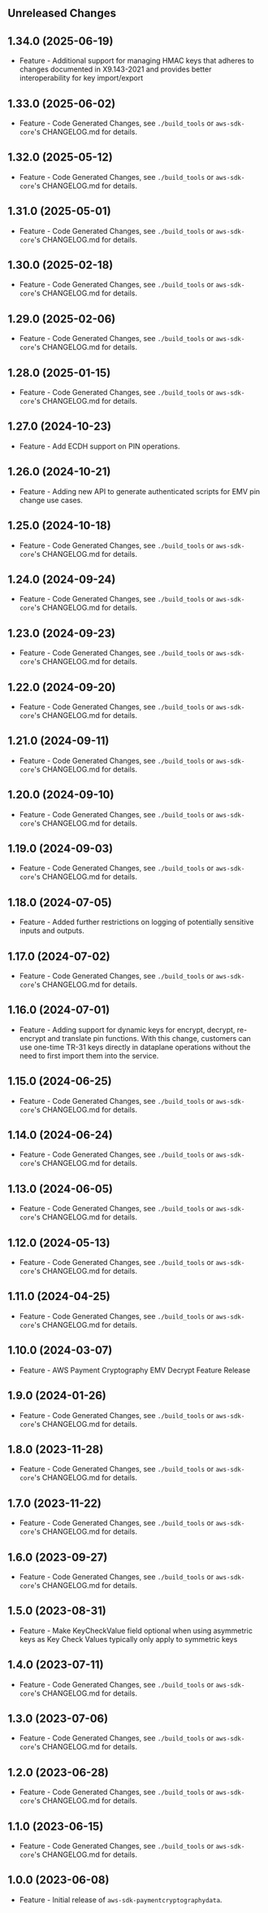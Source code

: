 Unreleased Changes
------------------

1.34.0 (2025-06-19)
------------------

* Feature - Additional support for managing HMAC keys that adheres to changes documented in X9.143-2021 and provides better interoperability for key import/export

1.33.0 (2025-06-02)
------------------

* Feature - Code Generated Changes, see `./build_tools` or `aws-sdk-core`'s CHANGELOG.md for details.

1.32.0 (2025-05-12)
------------------

* Feature - Code Generated Changes, see `./build_tools` or `aws-sdk-core`'s CHANGELOG.md for details.

1.31.0 (2025-05-01)
------------------

* Feature - Code Generated Changes, see `./build_tools` or `aws-sdk-core`'s CHANGELOG.md for details.

1.30.0 (2025-02-18)
------------------

* Feature - Code Generated Changes, see `./build_tools` or `aws-sdk-core`'s CHANGELOG.md for details.

1.29.0 (2025-02-06)
------------------

* Feature - Code Generated Changes, see `./build_tools` or `aws-sdk-core`'s CHANGELOG.md for details.

1.28.0 (2025-01-15)
------------------

* Feature - Code Generated Changes, see `./build_tools` or `aws-sdk-core`'s CHANGELOG.md for details.

1.27.0 (2024-10-23)
------------------

* Feature - Add ECDH support on PIN operations.

1.26.0 (2024-10-21)
------------------

* Feature - Adding new API to generate authenticated scripts for EMV pin change use cases.

1.25.0 (2024-10-18)
------------------

* Feature - Code Generated Changes, see `./build_tools` or `aws-sdk-core`'s CHANGELOG.md for details.

1.24.0 (2024-09-24)
------------------

* Feature - Code Generated Changes, see `./build_tools` or `aws-sdk-core`'s CHANGELOG.md for details.

1.23.0 (2024-09-23)
------------------

* Feature - Code Generated Changes, see `./build_tools` or `aws-sdk-core`'s CHANGELOG.md for details.

1.22.0 (2024-09-20)
------------------

* Feature - Code Generated Changes, see `./build_tools` or `aws-sdk-core`'s CHANGELOG.md for details.

1.21.0 (2024-09-11)
------------------

* Feature - Code Generated Changes, see `./build_tools` or `aws-sdk-core`'s CHANGELOG.md for details.

1.20.0 (2024-09-10)
------------------

* Feature - Code Generated Changes, see `./build_tools` or `aws-sdk-core`'s CHANGELOG.md for details.

1.19.0 (2024-09-03)
------------------

* Feature - Code Generated Changes, see `./build_tools` or `aws-sdk-core`'s CHANGELOG.md for details.

1.18.0 (2024-07-05)
------------------

* Feature - Added further restrictions on logging of potentially sensitive inputs and outputs.

1.17.0 (2024-07-02)
------------------

* Feature - Code Generated Changes, see `./build_tools` or `aws-sdk-core`'s CHANGELOG.md for details.

1.16.0 (2024-07-01)
------------------

* Feature - Adding support for dynamic keys for encrypt, decrypt, re-encrypt and translate pin functions.  With this change, customers can use one-time TR-31 keys directly in dataplane operations without the need to first import them into the service.

1.15.0 (2024-06-25)
------------------

* Feature - Code Generated Changes, see `./build_tools` or `aws-sdk-core`'s CHANGELOG.md for details.

1.14.0 (2024-06-24)
------------------

* Feature - Code Generated Changes, see `./build_tools` or `aws-sdk-core`'s CHANGELOG.md for details.

1.13.0 (2024-06-05)
------------------

* Feature - Code Generated Changes, see `./build_tools` or `aws-sdk-core`'s CHANGELOG.md for details.

1.12.0 (2024-05-13)
------------------

* Feature - Code Generated Changes, see `./build_tools` or `aws-sdk-core`'s CHANGELOG.md for details.

1.11.0 (2024-04-25)
------------------

* Feature - Code Generated Changes, see `./build_tools` or `aws-sdk-core`'s CHANGELOG.md for details.

1.10.0 (2024-03-07)
------------------

* Feature - AWS Payment Cryptography EMV Decrypt Feature  Release

1.9.0 (2024-01-26)
------------------

* Feature - Code Generated Changes, see `./build_tools` or `aws-sdk-core`'s CHANGELOG.md for details.

1.8.0 (2023-11-28)
------------------

* Feature - Code Generated Changes, see `./build_tools` or `aws-sdk-core`'s CHANGELOG.md for details.

1.7.0 (2023-11-22)
------------------

* Feature - Code Generated Changes, see `./build_tools` or `aws-sdk-core`'s CHANGELOG.md for details.

1.6.0 (2023-09-27)
------------------

* Feature - Code Generated Changes, see `./build_tools` or `aws-sdk-core`'s CHANGELOG.md for details.

1.5.0 (2023-08-31)
------------------

* Feature - Make KeyCheckValue field optional when using asymmetric keys as Key Check Values typically only apply to symmetric keys

1.4.0 (2023-07-11)
------------------

* Feature - Code Generated Changes, see `./build_tools` or `aws-sdk-core`'s CHANGELOG.md for details.

1.3.0 (2023-07-06)
------------------

* Feature - Code Generated Changes, see `./build_tools` or `aws-sdk-core`'s CHANGELOG.md for details.

1.2.0 (2023-06-28)
------------------

* Feature - Code Generated Changes, see `./build_tools` or `aws-sdk-core`'s CHANGELOG.md for details.

1.1.0 (2023-06-15)
------------------

* Feature - Code Generated Changes, see `./build_tools` or `aws-sdk-core`'s CHANGELOG.md for details.

1.0.0 (2023-06-08)
------------------

* Feature - Initial release of `aws-sdk-paymentcryptographydata`.

